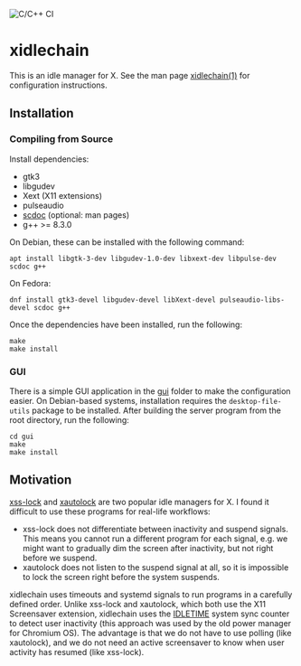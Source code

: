 ![C/C++ CI](https://github.com/maxerenberg/xidlechain/workflows/C/C++%20CI/badge.svg)

# xidlechain

This is an idle manager for X.
See the man page [xidlechain(1)](xidlechain.1.scd) for configuration instructions.

## Installation

### Compiling from Source

Install dependencies:

* gtk3
* libgudev
* Xext (X11 extensions)
* pulseaudio
* [scdoc](https://git.sr.ht/~sircmpwn/scdoc) (optional: man pages)
* g++ >= 8.3.0

On Debian, these can be installed with the following command:

    apt install libgtk-3-dev libgudev-1.0-dev libxext-dev libpulse-dev scdoc g++

On Fedora:

    dnf install gtk3-devel libgudev-devel libXext-devel pulseaudio-libs-devel scdoc g++

Once the dependencies have been installed, run the following:

    make
    make install

### GUI

There is a simple GUI application in the [gui](gui/) folder to make the configuration easier.
On Debian-based systems, installation requires the `desktop-file-utils` package to be installed.
After building the server program from the root directory, run the following:

    cd gui
    make
    make install

## Motivation

[xss-lock](https://bitbucket.org/raymonad/xss-lock) and
[xautolock](https://github.com/l0b0/xautolock) are two popular idle managers
for X. I found it difficult to use these programs for real-life workflows:

* xss-lock does not differentiate between inactivity and suspend signals. This
  means you cannot run a different program for each signal, e.g. we might want
  to gradually dim the screen after inactivity, but not right before we suspend.
* xautolock does not listen to the suspend signal at all, so it is impossible
  to lock the screen right before the system suspends.

xidlechain uses timeouts and systemd signals to run programs in a carefully
defined order. Unlike xss-lock and xautolock, which both use the X11 Screensaver
extension, xidlechain uses the
[IDLETIME](https://gitlab.freedesktop.org/xorg/xserver/-/commit/7e2c935920cafadbd87c351f1a3239932864fb90)
system sync counter to detect user inactivity (this approach was used by the
old power manager for Chromium OS). The advantage is that we do not have to
use polling (like xautolock), and we do not need an active screensaver to
know when user activity has resumed (like xss-lock).
